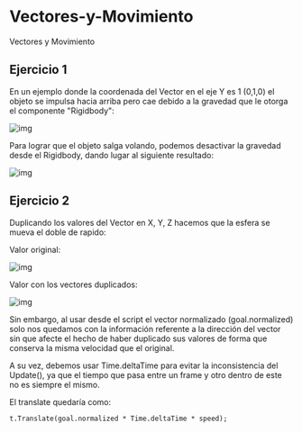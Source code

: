 # Vectores-y-Movimiento
Vectores y Movimiento


## Ejercicio 1

En un ejemplo donde la coordenada del Vector en el eje Y es 1 (0,1,0) el objeto se impulsa hacia arriba pero cae debido a la gravedad que le otorga el componente "Rigidbody":

![img](./img/workspace.PNG)

Para lograr que el objeto salga volando, podemos desactivar la gravedad desde el Rigidbody, dando lugar al siguiente resultado:

![img](./img/workspace.PNG)


## Ejercicio 2

Duplicando los valores del Vector en X, Y, Z hacemos que la esfera se mueva el doble de rapido:

Valor original:

![img](./img/workspace.PNG)

Valor con los vectores duplicados:

![img](./img/workspace.PNG)

Sin embargo, al usar desde el script el vector normalizado (goal.normalized) solo nos quedamos con la información referente a la dirección del vector sin que afecte el hecho de haber duplicado sus valores de forma que conserva la misma velocidad que el original.

 A su vez, debemos usar Time.deltaTime para evitar la inconsistencia del Update(), ya que el tiempo que pasa entre un frame y otro dentro de este no es siempre el mismo.
 
 El translate quedaría como:
 
 ```
 t.Translate(goal.normalized * Time.deltaTime * speed);
 ```
 
